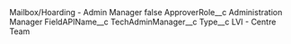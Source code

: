<?xml version="1.0" encoding="UTF-8"?>
<CustomMetadata xmlns="http://soap.sforce.com/2006/04/metadata" xmlns:xsi="http://www.w3.org/2001/XMLSchema-instance" xmlns:xsd="http://www.w3.org/2001/XMLSchema">
    <label>Mailbox/Hoarding - Admin Manager</label>
    <protected>false</protected>
    <values>
        <field>ApproverRole__c</field>
        <value xsi:type="xsd:string">Administration Manager</value>
    </values>
    <values>
        <field>FieldAPIName__c</field>
        <value xsi:type="xsd:string">TechAdminManager__c</value>
    </values>
    <values>
        <field>Type__c</field>
        <value xsi:type="xsd:string">LVI - Centre Team</value>
    </values>
</CustomMetadata>
